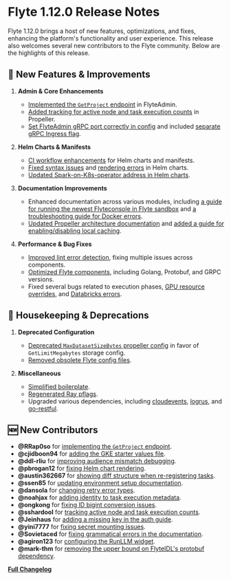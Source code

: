 # Flyte 1.12.0 Release Notes

Flyte 1.12.0 brings a host of new features, optimizations, and fixes, enhancing the platform's functionality and user experience. This release also welcomes several new contributors to the Flyte community. Below are the highlights of this release.

## 🚀 New Features & Improvements

1. **Admin & Core Enhancements**  
   - [Implemented the `GetProject` endpoint](https://github.com/flyteorg/flyte/pull/4825) in FlyteAdmin.
   - [Added tracking for active node and task execution counts](https://github.com/flyteorg/flyte/pull/4986) in Propeller.
   - [Set FlyteAdmin gRPC port correctly in config](https://github.com/flyteorg/flyte/pull/5013) and included [separate gRPC Ingress flag](https://github.com/flyteorg/flyte/pull/4946).

2. **Helm Charts & Manifests**  
   - [CI workflow enhancements](https://github.com/flyteorg/flyte/pull/5027) for Helm charts and manifests.
   - [Fixed syntax issues](https://github.com/flyteorg/flyte/pull/5056) and [rendering errors](https://github.com/flyteorg/flyte/pull/5048) in Helm charts.
   - [Updated Spark-on-K8s-operator address in Helm charts](https://github.com/flyteorg/flyte/pull/5198).

3. **Documentation Improvements**  
   - Enhanced documentation across various modules, including [a guide for running the newest Flyteconsole in Flyte sandbox](https://github.com/flyteorg/flyte/pull/5100) and [a troubleshooting guide for Docker errors](https://github.com/flyteorg/flyte/pull/4972).
   - [Updated Propeller architecture documentation](https://github.com/flyteorg/flyte/pull/5117) and [added a guide for enabling/disabling local caching](https://github.com/flyteorg/flyte/pull/5242).

4. **Performance & Bug Fixes**  
   - [Improved lint error detection](https://github.com/flyteorg/flyte/pull/5072), fixing multiple issues across components.
   - [Optimized Flyte components](https://github.com/flyteorg/flyte/pull/5097), including Golang, Protobuf, and GRPC versions.
   - Fixed several bugs related to execution phases, [GPU resource overrides](https://github.com/flyteorg/flyte/pull/4925), and [Databricks errors](https://github.com/flyteorg/flyte/pull/5226).

## 🔧 Housekeeping & Deprecations

1. **Deprecated Configuration**  
   - [Deprecated `MaxDatasetSizeBytes` propeller config](https://github.com/flyteorg/flyte/pull/4852) in favor of `GetLimitMegabytes` storage config.
   - [Removed obsolete Flyte config files](https://github.com/flyteorg/flyte/pull/5196).

2. **Miscellaneous**  
   - [Simplified boilerplate](https://github.com/flyteorg/flyte/pull/5134).
   - [Regenerated Ray pflags](https://github.com/flyteorg/flyte/pull/5149).
   - Upgraded various dependencies, including [cloudevents](https://github.com/flyteorg/flyte/pull/5142), [logrus](https://github.com/flyteorg/flyte/pull/5139), and [go-restful](https://github.com/flyteorg/flyte/pull/5140).

## 🆕 New Contributors

- **@RRap0so** for [implementing the `GetProject` endpoint](https://github.com/flyteorg/flyte/pull/4825).
- **@cjidboon94** for [adding the GKE starter values file](https://github.com/flyteorg/flyte/pull/5026).
- **@ddl-rliu** for [improving audience mismatch debugging](https://github.com/flyteorg/flyte/pull/5078).
- **@pbrogan12** for [fixing Helm chart rendering](https://github.com/flyteorg/flyte/pull/5048).
- **@austin362667** for [showing diff structure when re-registering tasks](https://github.com/flyteorg/flyte/pull/4924).
- **@ssen85** for [updating environment setup documentation](https://github.com/flyteorg/flyte/pull/4963).
- **@dansola** for [changing retry error types](https://github.com/flyteorg/flyte/pull/5128).
- **@noahjax** for [adding identity to task execution metadata](https://github.com/flyteorg/flyte/pull/5105).
- **@ongkong** for [fixing ID bigint conversion issues](https://github.com/flyteorg/flyte/pull/5157).
- **@sshardool** for [tracking active node and task execution counts](https://github.com/flyteorg/flyte/pull/4986).
- **@Jeinhaus** for [adding a missing key in the auth guide](https://github.com/flyteorg/flyte/pull/5169).
- **@yini7777** for [fixing secret mounting issues](https://github.com/flyteorg/flyte/pull/5063).
- **@Sovietaced** for [fixing grammatical errors in the documentation](https://github.com/flyteorg/flyte/pull/5227).
- **@agiron123** for [configuring the RunLLM widget](https://github.com/flyteorg/flyte/pull/5266).
- **@mark-thm** for [removing the upper bound on FlyteIDL's protobuf dependency](https://github.com/flyteorg/flyte/pull/5285).

**[Full Changelog](https://github.com/flyteorg/flyte/compare/v1.11.0...v1.12.0)**

